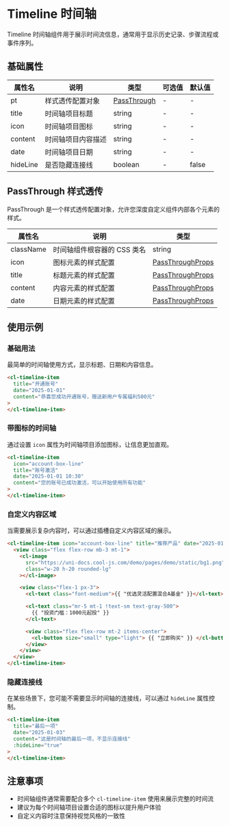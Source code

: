 # Timeline 时间轴

Timeline 时间轴组件用于展示时间流信息，通常用于显示历史记录、步骤流程或事件序列。

## 基础属性

| 属性名   | 说明               | 类型                        | 可选值 | 默认值 |
| -------- | ------------------ | --------------------------- | ------ | ------ |
| pt       | 样式透传配置对象   | [PassThrough](#passthrough) | -      | -      |
| title    | 时间轴项目标题     | string                      | -      | -      |
| icon     | 时间轴项目图标     | string                      | -      | -      |
| content  | 时间轴项目内容描述 | string                      | -      | -      |
| date     | 时间轴项目日期     | string                      | -      | -      |
| hideLine | 是否隐藏连接线     | boolean                     | -      | false  |

## PassThrough 样式透传

PassThrough 是一个样式透传配置对象，允许您深度自定义组件内部各个元素的样式。

| 属性名    | 说明                        | 类型                                                        |
| --------- | --------------------------- | ----------------------------------------------------------- |
| className | 时间轴组件根容器的 CSS 类名 | string                                                      |
| icon      | 图标元素的样式配置          | [PassThroughProps](/src/components/doc.md#passthroughprops) |
| title     | 标题元素的样式配置          | [PassThroughProps](/src/components/doc.md#passthroughprops) |
| content   | 内容元素的样式配置          | [PassThroughProps](/src/components/doc.md#passthroughprops) |
| date      | 日期元素的样式配置          | [PassThroughProps](/src/components/doc.md#passthroughprops) |

## 使用示例

### 基础用法

最简单的时间轴使用方式，显示标题、日期和内容信息。

```html
<cl-timeline-item
  title="开通账号"
  date="2025-01-01"
  content="恭喜您成功开通账号，赠送新用户专属福利500元"
>
</cl-timeline-item>
```

### 带图标的时间轴

通过设置 `icon` 属性为时间轴项目添加图标，让信息更加直观。

```html
<cl-timeline-item
  icon="account-box-line"
  title="账号激活"
  date="2025-01-01 10:30"
  content="您的账号已成功激活，可以开始使用所有功能"
>
</cl-timeline-item>
```

### 自定义内容区域

当需要展示复杂内容时，可以通过插槽自定义内容区域的展示。

```html
<cl-timeline-item icon="account-box-line" title="推荐产品" date="2025-01-01">
  <view class="flex flex-row mb-3 mt-1">
    <cl-image
      src="https://uni-docs.cool-js.com/demo/pages/demo/static/bg1.png"
      class="w-20 h-20 rounded-lg"
    ></cl-image>

    <view class="flex-1 px-3">
      <cl-text class="font-medium">{{ "优选灵活配置混合A基金" }}</cl-text>

      <cl-text class="mr-5 mt-1 !text-sm text-gray-500">
        {{ "投资门槛：1000元起投" }}
      </cl-text>

      <view class="flex flex-row mt-2 items-center">
        <cl-button size="small" type="light"> {{ "立即购买" }} </cl-button>
      </view>
    </view>
  </view>
</cl-timeline-item>
```

### 隐藏连接线

在某些场景下，您可能不需要显示时间轴的连接线，可以通过 `hideLine` 属性控制。

```html
<cl-timeline-item
  title="最后一项"
  date="2025-01-03"
  content="这是时间轴的最后一项，不显示连接线"
  :hideLine="true"
>
</cl-timeline-item>
```

## 注意事项

- 时间轴组件通常需要配合多个 `cl-timeline-item` 使用来展示完整的时间流
- 建议为每个时间轴项目设置合适的图标以提升用户体验
- 自定义内容时注意保持视觉风格的一致性
